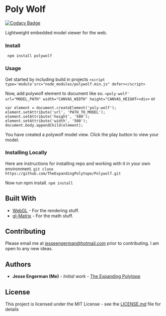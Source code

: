 
# Poly Wolf
  <a href="https://www.codacy.com/app/pion/turn"><img src="https://api.codacy.com/project/badge/Grade/d53ec6c70576476cb16c140c2964afde" alt="Codacy Badge"></a>

Lightweight embedded model viewer for the web.
### Install
``` npm install polywolf```
### Usage
Get started by including build in projects
```<script type='module'src="node_modules/polywolf.min.js" defer></script>```

Now, add polywolf element to document like so.
```<poly-wolf' url="MODEL_PATH" width="CANVAS_WIDTH" height="CANVAS_HEIGHT><div>```
or
```
var element = document.createElement('poly-wolf');
element.setAttribute('url', 'PATH_TO_MODEL');
element.setAttribute('height', '500');
element.setAttribute('width', '500');
document.body.appendChild(element);
```

You have created a polywolf model view. Click the play button to view your model.

### Installing Locally

Here are instructions for installing repo and working with it in your own environment.
```git clone https://github.com/TheExpandingPolytope/Polywolf.git```

Now run npm install.
```npm install```

## Built With

* [WebGL](https://www.khronos.org/webgl/) - For the rendering stuff.
* [gl-Matrix](https://github.com/toji/gl-matrix) - For the math stuff.

## Contributing

Please email me at jesseengerman@hotmail.com prior to contributing. I am open to any new ideas.

## Authors

* **Jesse Engerman (Me)** - *Initial work* - [The Expanding Polytope](https://github.com/TheExpandingPolytope)

## License

This project is licensed under the MIT License - see the [LICENSE.md](LICENSE.md) file for details

